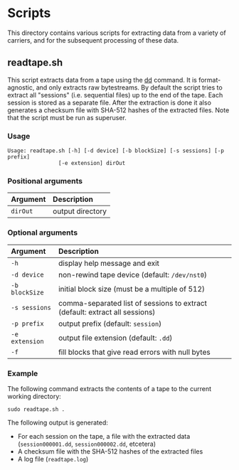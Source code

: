 # Scripts

This directory contains various scripts for extracting data from a variety of carriers, and for the subsequent processing of these data.

## readtape.sh

This script extracts data from a tape using the [dd](http://pubs.opengroup.org/onlinepubs/9699919799/utilities/dd.html) command. It is format-agnostic, and only extracts raw bytestreams. By default the script tries to extract all "sessions" (i.e. sequential files) up to the end of the tape. Each session is stored as a separate file. After the extraction is done it also generates a checksum file with SHA-512 hashes of the extracted files. Note that the script must be run as superuser.

### Usage

    Usage: readtape.sh [-h] [-d device] [-b blockSize] [-s sessions] [-p prefix]
                    [-e extension] dirOut

### Positional arguments

|Argument|Description|
|:-|:-|
|`dirOut`|output directory|

### Optional arguments

|Argument|Description|
|:-|:-|
|`-h`|display help message and exit|
|`-d device`|non-rewind tape device (default: `/dev/nst0`)|
|`-b blockSize`|initial block size (must be a multiple of 512)|
|`-s sessions`|comma-separated list of sessions to extract (default: extract all sessions)|
|`-p prefix`|output prefix (default: `session`)|
|`-e extension`|output file extension (default: `.dd`)|
|`-f`|fill blocks that give read errors with null bytes|

### Example

The following command extracts the contents of a tape to the current working directory:

`sudo readtape.sh .`

The following output is generated:

- For each session on the tape, a file with the extracted data (`session000001.dd`, `session000002.dd`, etcetera)
- A checksum file with the SHA-512 hashes of the extracted files
- A log file (`readtape.log`)

